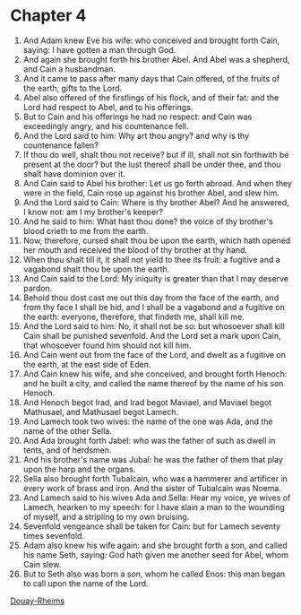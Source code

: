# Chapter 4

1. And Adam knew Eve his wife: who conceived and brought forth Cain, saying: I have gotten a man through God.
2. And again she brought forth his brother Abel. And Abel was a shepherd, and Cain a husbandman.
3. And it came to pass after many days that Cain offered, of the fruits of the earth, gifts to the Lord.
4. Abel also offered of the firstlings of his flock, and of their fat: and the Lord had respect to Abel, and to his offerings.
5. But to Cain and his offerings he had no respect: and Cain was exceedingly angry, and his countenance fell.
6. And the Lord said to him: Why art thou angry? and why is thy countenance fallen?
7. If thou do well, shalt thou not receive? but if ill, shall not sin forthwith be present at the door? but the lust thereof shall be under thee, and thou shalt have dominion over it.
8. And Cain said to Abel his brother: Let us go forth abroad. And when they were in the field, Cain rose up against his brother Abel, and slew him.
9. And the Lord said to Cain: Where is thy brother Abel? And he answered, I know not: am I my brother's keeper?
10. And he said to him: What hast thou done? the voice of thy brother's blood crieth to me from the earth.
11. Now, therefore, cursed shalt thou be upon the earth, which hath opened her mouth and received the blood of thy brother at thy hand.
12. When thou shalt till it, it shall not yield to thee its fruit: a fugitive and a vagabond shalt thou be upon the earth.
13. And Cain said to the Lord: My iniquity is greater than that I may deserve pardon.
14. Behold thou dost cast me out this day from the face of the earth, and from thy face I shall be hid, and I shall be a vagabond and a fugitive on the earth: everyone, therefore, that findeth me, shall kill me.
15. And the Lord said to him: No, it shall not be so: but whosoever shall kill Cain shall be punished sevenfold. And the Lord set a mark upon Cain, that whosoever found him should not kill him.
16. And Cain went out from the face of the Lord, and dwelt as a fugitive on the earth, at the east side of Eden.
17. And Cain knew his wife, and she conceived, and brought forth Henoch: and he built a city, and called the name thereof by the name of his son Henoch.
18. And Henoch begot Irad, and Irad begot Maviael, and Maviael begot Mathusael, and Mathusael begot Lamech.
19. And Lamech took two wives: the name of the one was Ada, and the name of the other Sella.
20. And Ada brought forth Jabel: who was the father of such as dwell in tents, and of herdsmen.
21. And his brother's name was Jubal: he was the father of them that play upon the harp and the organs.
22. Sella also brought forth Tubalcain, who was a hammerer and artificer in every work of brass and iron. And the sister of Tubalcain was Noema.
23. And Lamech said to his wives Ada and Sella: Hear my voice, ye wives of Lamech, hearken to my speech: for I have slain a man to the wounding of myself, and a stripling to my own bruising.
24. Sevenfold vengeance shall be taken for Cain: but for Lamech seventy times sevenfold.
25. Adam also knew his wife again: and she brought forth a son, and called his name Seth, saying: God hath given me another seed for Abel, whom Cain slew.
26. But to Seth also was born a son, whom he called Enos: this man began to call upon the name of the Lord.


[Douay-Rheims](../Douay-Rheimsindex.md)